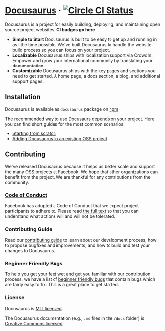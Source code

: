 # [Docusaurus](https://docusaurus.io) &middot;  [![Circle CI Status](https://circleci.com/gh/facebook/Docusaurus.svg?style=shield)](https://circleci.com/gh/facebook/Docusaurus)

Docusaurus is a project for easily building, deploying, and maintaining open source project websites. __CI badges go here__

* **Simple to Start** Docusaurus is built to be easy to get up and running in as little time possible. We've built Docusaurus to handle the website build process so you can focus on your project.  
* **Localizable** Docusaurus ships with localization support via CrowdIn. Empower and grow your international community by translating your documentation.
* **Customizable** Docusaurus ships with the key pages and sections you need to get started. A home page, a docs section, a blog, and additional support pages.

## Installation

Docusaurus is available as `docusaurus` package on [npm](https://www.npmjs.com)

The recommended way to use Docusaurs depends on your project. Here you can find short guides for the most common scenarios:

* [Starting from scratch](https://docusaurus.io/docs/getting-started-installation.html#starting-from-scratch)
* [Adding Docusaurus to an existing OSS project](https://docusaurus.io/docs/getting-started-installation.html#adding-docusaurus-to-a-project)

## Contributing

We've released Docusaurus because it helps us better scale and support the many OSS projects at Facebook. We hope that other organizations can benefit from the project. We are thankful for any contributions from the community.

### [Code of Conduct](https://code.facebook.com/codeofconduct)

Facebook has adopted a Code of Conduct that we expect project participants to adhere to. Please read [the full text](https://code.facebook.com/codeofconduct) so that you can understand what actions will and will not be tolerated.

### Contributing Guide

Read our [contributing guide](https://docusaurus.io/docs/how-to-contribute.html) to learn about our development process, how to propose bugfixes and improvements, and how to build and test your changes to Docusaurus.

### Beginner Friendly Bugs

To help you get your feet wet and get you familiar with our contribution process, we have a list of [beginner friendly bugs](https://github.com/facebook/Docusaurus/labels/Difficulty%3A%20beginner) that contain bugs which are fairly easy to fix. This is a great place to get started.

### License

Docusaurus is [MIT licensed](./LICENSE).

The Docusaurus documentation (e.g., `.md` files in the `/docs` folder) is [Creative Commons licensed](./LICENSE-docs).
